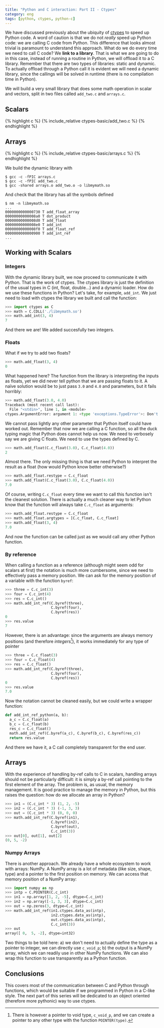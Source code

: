 ```yaml
---
title: "Python and C interaction: Part II - Ctypes"
category: eng
tags: [python, ctypes, python-c]
---
```


We have discussed previously about the ubiquity of [ctypes](https://docs.python.org/2/library/ctypes.html) to speed up Python code.
A word of caution is that we do not *really* speed up Python code: we are calling C code from Python.
This difference that looks almost trivial is paramount to understand this approach.
What do we do every time we need to call C code?
We **link to a library**.
That is what we are going to do in this case, instead of running a routine in Python, we will offload it to a C library.
Remember that there are two types of libraries: static and dynamic.
To actually offload through a Python call it is evident we will need a dynamic library, since the callings will be solved in runtime (there is no compilation time in Python).

We will build a very small library that does some math operation in scalar and vectors, split in two files called `add_two.c` and `arrays.c`.

## Scalars
{% highlight c %}
{% include_relative ctypes-basic/add_two.c %}
{% endhighlight %}

## Arrays
{% highlight c %}
{% include_relative ctypes-basic/arrays.c %}
{% endhighlight %}

We build the dynamic library with
```
$ gcc -c -fPIC arrays.c
$ gcc -c -fPIC add_two.c
$ gcc -shared arrays.o add_two.o -o libmymath.so 
```

And check that the library has all the symbols defined
```
$ nm -n libmymath.so
...
0000000000000730 T add_float_array
00000000000008a0 T dot_product
00000000000008d0 T add_float
00000000000008e0 T add_int
00000000000008f0 T add_float_ref
0000000000000900 T add_int_ref
...
```

## Working with Scalars

### Integers
With the dynamic library built, we now proceed to communicate it with Python.
That is the work of ctypes.
The ctypes library is just the definition of the usual types in C (int, float, double...) and a dynamic loader.
How do we use these functions in Python?
Let's take, for example, `add_int`.
We just need to load with ctypes the library we built and call the function:

```python
>>> import ctypes as C
>>> math = C.CDLL('./libmymath.so')
>>> math.add_int(3, 4)
7
```

And there we are!
We added succesfully two integers.

### Floats
What if we try to add two floats?

```python
>>> math.add_float(3, 4)
0
```

What happened here?
The function from the library is interpreting the inputs as floats, yet we did never tell python that we are passing floats to it.
A naïve solution would be to just pass `3.0` and `4.0` and parameters, but it fails horribly:

```python
>>> math.add_float(3.0, 4.0)
Traceback (most recent call last):
  File "<stdin>", line 1, in <module>
ctypes.ArgumentError: argument 1: <type 'exceptions.TypeError'>: Don't know how to convert parameter 1
```

We cannot pass lightly any other parameter that Python itself could have worked out.
Remember that now we are calling a C function, so all the duck typing magic that Python does cannot help us now.
We need to verbosely say we are giving C floats.
We need to use the types defined by C.

```python
>>> math.add_float(C.c_float(3.0), C.c_float(4.0))
2
```

Almost there.
The only missing thing is that we need Python to interpret the result as a float (how would Python know better otherwise?)

```python
>>> math.add_float.restype = C.c_float
>>> math.add_float(C.c_float(3.0), C.c_float(4.0))
7.0
```

Of course, writing `C.c_float` every time we want to call this function isn't the cleanest solution.
There is actually a much cleaner way to let Python know that the function will always take `C.c_float` as arguments:

```python
>>> math.add_float.restype = C.c_float
>>> math.add_float.argtypes = [C.c_float, C.c_float]
>>> math.add_float(3, 4)
7.0
```

And now the function can be called just as we would call any other Python function.

### By reference

When calling a function as a reference (although might seem odd for scalars at first) the notation is much more cumbersome, since we need to effectively pass a memory position. We can ask for the memory position of a variable with the function `byref`:

```python
>>> three = C.c_int(3)
>>> four = C.c_int(4)
>>> res = C.c_int()
>>> math.add_int_ref(C.byref(three),
                     C.byref(four),
                     C.byref(res))
0
>>> res.value
7
```

However, there is an advantage: since the arguments are always memory positions (and therefore *integers*[^1]), it works immediately for any type of pointer

```python
>>> three = C.c_float(3)
>>> four = C.c_float(4)
>>> res = C.c_float()
>>> math.add_int_ref(C.byref(three),
                     C.byref(four),
                     C.byref(res))
0
>>> res.value
7.0
```

Now the notation cannot be cleaned easily, but we could write a wrapper function:

```python
def add_int_ref_python(a, b):
  a_c = C.c_float(a)
  b_c = C.c_float(b)
  res_c = C.c_float()
  math.add_int_ref(C.byref(a_c), C.byref(b_c), C.byref(res_c))
  return res.value
```

And there we have it, a C call completely transparent for the end user.

## Arrays

With the experience of handling by-ref calls to C in scalars, handling arrays should not be particularly difficult: it is simply a by-ref call pointing to the first element of the array.
The problem is, as usual, the memory management.
It is good practice to manage the memory in Python, but this raises the question: how do we allocate an array in Python?

```python
>>> in1 = (C.c_int * 3) (1, 2, -5)
>>> in2 = (C.c_int * 3) (-1, 3, 3)
>>> out = (C.c_int * 3) (0, 0, 0)
>>> math.add_int_ref(C.byref(in1),
                     C.byref(in2),
                     C.byref(out),
                     C.c_int(3))
>>> out[0], out[1], out[2]
(0, 5, -2)
```

### Numpy Arrays

There is another approach.
We already have a whole ecosystem to work with arrays: NumPy.
A NumPy array is a lot of metadata (like size, shape, type) and a pointer to the first position on memory.
We can access that memory position of a NumPy array:

```python
>>> import numpy as np
>>> intp = C.POINTER(C.c_int)
>>> in1 = np.array([1, 2, -5], dtype=C.c_int)
>>> in2 = np.array([-1, 3, 3], dtype=C.c_int)
>>> out = np.zeros(3, dtype=C.c_int)
>>> math.add_int_ref(in1.ctypes.data_as(intp),
                     in2.ctypes.data_as(intp),
                     out.ctypes.data_as(intp),
                     C.c_int(3))
>>> out
array([ 0,  5, -2], dtype=int32)
```

Two things to be told here: a) we don't need to actually define the type as a pointer to integer, we can directly use `c_void_p`; b) the output is a NumPy array, which we can readily use in other NumPy functions.
We can also wrap this function to use transparently as a Python function.

## Conclusions

This covers most of the communication between C and Python through functions, which would be suitable if we programmed in Python in a C-like style.
The next part of this series will be dedicated to an object oriented (therefore more pythonic) way to use ctypes.

[^1]: There is however a pointer to void type, `c_void_p`, and we can create a pointer to any other type with the function `POINTER(type)`.

